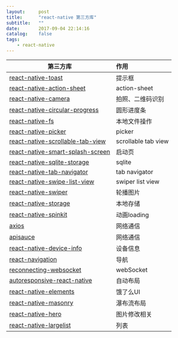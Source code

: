 ```yaml
---
layout:     post
title:      "react-native 第三方库"
subtitle:   ""
date:       2017-09-04 22:14:16
catalog:    false
tags:
    - react-native
---
```


|第三方库|作用|
| ------------- |:--------------|
|[react-native-toast](https://github.com/remobile/react-native-toast)|提示框|
|[react-native-action-sheet](https://github.com/yfuks/react-native-action-sheet)|action-sheet|
|[react-native-camera](https://github.com/lwansbrough/react-native-camera)|拍照、二维码识别|
|[react-native-circular-progress](https://github.com/bgryszko/react-native-circular-progress)|圆形进度条|
|[react-native-fs](https://github.com/itinance/react-native-fs)|本地文件操作|
|[react-native-picker](https://github.com/beefe/react-native-picker)|picker|
|[react-native-scrollable-tab-view](https://github.com/skv-headless/react-native-scrollable-tab-view)|scrollable tab view|
|[react-native-smart-splash-screen](https://github.com/react-native-component/react-native-smart-splash-screen)|启动页|
|[react-native-sqlite-storage](https://github.com/andpor/react-native-sqlite-storage)|sqlite|
|[react-native-tab-navigator](https://github.com/happypancake/react-native-tab-navigator)|tab navigator|
|[react-native-swipe-list-view](https://github.com/jemise111/react-native-swipe-list-view)|swiper list view|
|[react-native-swiper](https://github.com/leecade/react-native-swiper)|轮播图片|
|[react-native-storage](https://github.com/sunnylqm/react-native-storage)|本地存储|
|[react-native-spinkit](https://github.com/maxs15/react-native-spinkit)|动画loading|
|[axios](https://github.com/mzabriskie/axios)|网络通信|
|[apisauce](https://github.com/skellock/apisauce)|网络通信|
|[react-native-device-info](https://github.com/rebeccahughes/react-native-device-info)|设备信息|
|[react-navigation](https://github.com/react-community/react-navigation)|导航|
|[reconnecting-websocket](https://github.com/pladaria/reconnecting-websocket)|webSocket|
|[autoresponsive-react-native](https://github.com/xudafeng/autoresponsive-react-native)|自动布局|
|[react-native-elements](https://github.com/react-native-training/react-native-elements)|饿了么UI|
|[react-native-masonry](https://github.com/brh55/react-native-masonry)|瀑布流布局|
|[react-native-hero](https://github.com/brh55/react-native-hero)|图片修改相关|
|[react-native-largelist](https://github.com/bolan9999/react-native-largelist)|列表|